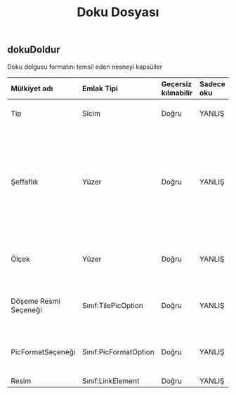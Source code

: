 ﻿---
title: Doku Dosyası
second_title: Aspose.Cells Cloud Documen
type: docs
url: /tr/specification/model/texturefill/
description: "Aspose.Cells Bulut modeli spesifikasyonu: TextureFill. Açma, oluşturma, düzenleme, bölme, birleştirme, karşılaştırma ve dönüştürme gibi özelliklerle Excel ve diğer elektronik tablo belgelerini zahmetsizce yönetin"
kwords: Excel, Office, Elektronik Tablo, Cloud REST API, TextureFill
weight: 50
---
## **dokuDoldur**

 Doku dolgusu formatını temsil eden nesneyi kapsüller

| Mülkiyet adı| Emlak Tipi| Geçersiz kılınabilir| Sadece oku| Varsayılan değer| Tanım|
|:- |:- |:- |:- |:- |:- |
| Tip| Sicim| Doğru| YANLIŞ|| Doku türünü alır ve ayarlar|
| Şeffaflık| Yüzer| Doğru| YANLIŞ|| Alanın şeffaflık derecesini 0,0 (opak) ila 1,0 (şeffaf) arasında bir değer olarak döndürür veya ayarlar.|
| Ölçek| Yüzer| Doğru| YANLIŞ|| Resim formatı ölçeğini alır ve ayarlar.|
| Döşeme Resmi Seçeneği| Sınıf:TilePicOption| Doğru| YANLIŞ||Döşeme resmi seçeneğini alır veya ayarlar.|
| PicFormatSeçeneği| Sınıf:PicFormatOption| Doğru| YANLIŞ|| Resim formatı seçeneğini alır veya ayarlar.|
| Resim| Sınıf:LinkElement| Doğru| YANLIŞ|||

